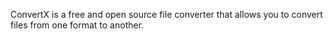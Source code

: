 ConvertX is a free and open source file converter that allows you to convert files from one format to another.